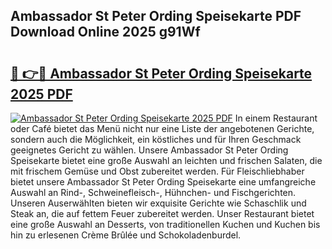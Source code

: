## Ambassador St Peter Ording Speisekarte PDF Download Online 2025 g91Wf

# <h2><a href="http://gcagkg7.nevu.top/?p=Ambassador+St+Peter+Ording+Speisekarte">🔗 👉🔴 Ambassador St Peter Ording Speisekarte 2025 PDF</a></h2>

[![Ambassador St Peter Ording Speisekarte 2025 PDF](https://i.imgur.com/dBaPXMq.png)](http://gcagkg7.nevu.top/?p=Ambassador+St+Peter+Ording+Speisekarte)
In einem Restaurant oder Café bietet das Menü nicht nur eine Liste der angebotenen Gerichte, sondern auch die Möglichkeit, ein köstliches und für Ihren Geschmack geeignetes Gericht zu wählen. Unsere Ambassador St Peter Ording Speisekarte bietet eine große Auswahl an leichten und frischen Salaten, die mit frischem Gemüse und Obst zubereitet werden. Für Fleischliebhaber bietet unsere Ambassador St Peter Ording Speisekarte eine umfangreiche Auswahl an Rind-, Schweinefleisch-, Hühnchen- und Fischgerichten. Unseren Auserwählten bieten wir exquisite Gerichte wie Schaschlik und Steak an, die auf fettem Feuer zubereitet werden. Unser Restaurant bietet eine große Auswahl an Desserts, von traditionellen Kuchen und Kuchen bis hin zu erlesenen Crème Brûlée und Schokoladenburdel.
